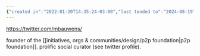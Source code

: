```yaml
---
{"created in":"2022-01-20T14:35:24-03:00","last tended to":"2024-08-19T03:52:46-03:00","tags":["person","p2p","research","curation","distributedsystems","🌱"],"created":"2022-01-20T14:35:24.962-03:00","updated":"2025-01-24T17:36:20.580-03:00","notestage":["🌱"],"dg-publish":true,"permalink":"/people/references/architect-design/michel-bauwens/","dgPassFrontmatter":true}
---
```


https://twitter.com/mbauwens/

founder of the [[initiatives, orgs & communities/design/p2p foundation\|p2p foundation]]. prolific social curator (see twitter profile).